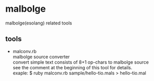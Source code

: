 # malbolge
malbolge(esolang) related tools

## tools
* malconv.rb  
  malbolge source converter  
  convert simple text consists of 8+1 op-chars to malbolge source  
  see the comment at the beginning of this tool for details.  
  exaple: $ ruby malconv.rb sample/hello-tio.mals > hello-tio.mal


